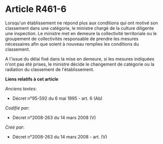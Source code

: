 # Article R461-6

Lorsqu'un établissement ne répond plus aux conditions qui ont motivé son classement dans une catégorie, le ministre chargé de
la culture diligente une inspection. Le ministre met en demeure la collectivité territoriale ou le groupement de
collectivités responsable de prendre les mesures nécessaires afin que soient à nouveau remplies les conditions du classement.

A l'issue du délai fixé dans la mise en demeure, si les mesures indiquées n'ont pas été prises, le ministre décide le
changement de catégorie ou la radiation du classement de l'établissement.

**Liens relatifs à cet article**

_Anciens textes_:

  - Décret n°95-592 du 6 mai 1995 - art. 6 (Ab)

_Codifié par_:

  - Décret n°2008-263 du 14 mars 2008 (V)

_Créé par_:

  - Décret n°2008-263 du 14 mars 2008 - art. (V)
